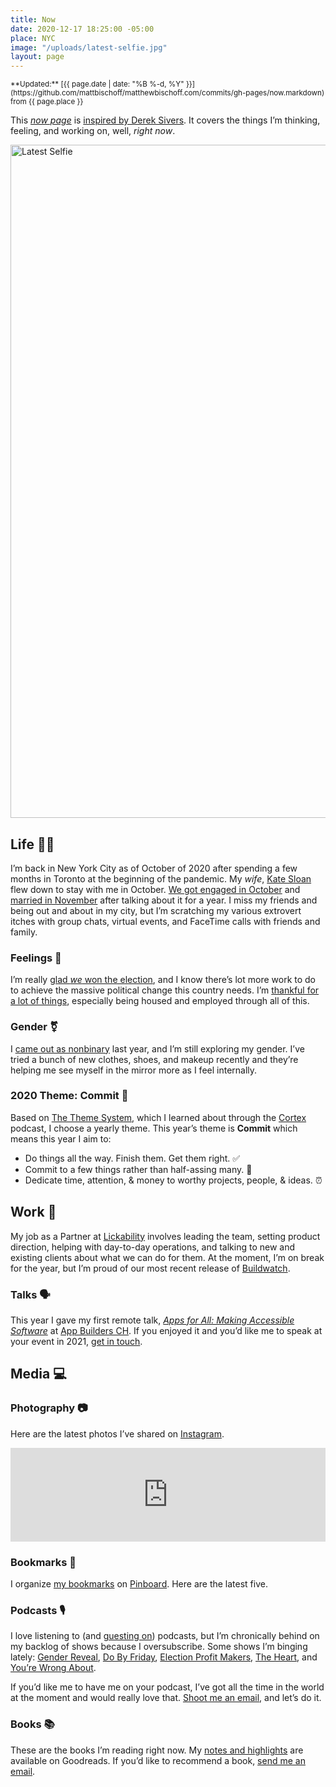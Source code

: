 ```yaml
---
title: Now
date: 2020-12-17 18:25:00 -05:00
place: NYC
image: "/uploads/latest-selfie.jpg"
layout: page
---
```


<small>
**Updated:** [{{ page.date | date: "%B %-d, %Y" }}](https://github.com/mattbischoff/matthewbischoff.com/commits/gh-pages/now.markdown) from {{ page.place }}
</small>

This _[now page](https://nownownow.com/about)_ is [inspired by Derek Sivers](https://sivers.org/nowff). It covers the things I’m thinking, feeling, and working on, well, _right now_.

<img src="/uploads/latest-selfie.jpg" width="1616" height="1077" alt="Latest Selfie">

## Life 👱🏻

I’m back in New York City as of October of 2020 after spending a few months in Toronto at the beginning of the pandemic. My _wife_, [Kate Sloan](https://twitter.com/Girly_Juice) flew down to stay with me in October. [We got engaged in October](https://girlyjuice.net/im-engaged-heres-the-story/) and [married in November](https://girlyjuice.net/our-wedding-outfits/) after talking about it for a year. I miss my friends and being out and about in my city, but I’m scratching my various extrovert itches with group chats, virtual events, and FaceTime calls with friends and family.

### Feelings 🔮

I’m really [glad ](https://twitter.com/mb/status/1325112439906725888)_[we](https://twitter.com/mb/status/1325112439906725888)_[ won the election](https://twitter.com/mb/status/1325112439906725888), and I know there’s lot more work to do to achieve the massive political change this country needs. I’m [thankful for a lot of things](https://twitter.com/mb/status/1331973312659021824), especially being housed and employed through all of this.

### Gender ⚧

I [came out as nonbinary](https://twitter.com/mb/status/1150437952155242496) last year, and I’m still exploring my gender. I’ve tried a bunch of new clothes, shoes, and makeup recently and they’re helping me see myself in the mirror more as I feel internally.

### 2020 Theme: Commit 🤝

Based on [The Theme System](https://www.thethemesystem.com), which I learned about through the [Cortex](http://cortex.fm) podcast, I choose a yearly theme. This year’s theme is **Commit** which means this year I aim to:

- Do things all the way. Finish them. Get them right. ✅
- Commit to a few things rather than half-assing many. 🧠
- Dedicate time, attention, & money to worthy projects, people, & ideas. ⏰

## Work 👅

My job as a Partner at [Lickability](https://lickability.com) involves leading the team, setting product direction, helping with day-to-day operations, and talking to new and existing clients about what we can do for them. At the moment, I’m on break for the year, but I’m proud of our most recent release of [Buildwatch](https://buildwatch.app).

### Talks 🗣

This year I gave my first remote talk, _[Apps for All: Making Accessible Software](https://matthewbischoff.com/apps-for-all/)_ at [App Builders CH](https://appbuilders.ch). If you enjoyed it and you’d like me to speak at your event in 2021, [get in touch](/contact).

## Media 💻

### Photography 📷

Here are the latest photos I’ve shared on [Instagram](https://instagram.com/mattb).

<script async src="https://snapwidget.com/js/snapwidget.js"></script>
<iframe loading="eager" title="Latest Instagram Photos" src="https://snapwidget.com/embed/807385" class="snapwidget-widget" allowtransparency="true" scrolling="no" style="border:none; overflow:hidden;  width:100%; "></iframe>

### Bookmarks 📌

I organize [my bookmarks](https://pinboard.in/u:mattb) on [Pinboard](https://pinboard.in/). Here are the latest five.

<script language="javascript" src="https://pinboard.in//widgets/v1/linkroll/?user=mattb&count=5"></script>

### Podcasts 🎙

I love listening to (and [guesting on](/about/#podcasts)) podcasts, but I’m chronically behind on my backlog of shows because I oversubscribe. Some shows I’m binging lately: [Gender Reveal](https://www.genderpodcast.com), [Do By Friday](http://dobyfriday.com), [Election Profit Makers](http://www.electionprofitmakers.com), [The Heart](https://www.theheartradio.org), and [You’re Wrong About](https://yourewrongabout.com).

If you’d like me to have me on your podcast, I’ve got all the time in the world at the moment and would really love that. [Shoot me an email](mailto:mb@matthewbischoff.com?subject=Podcast), and let’s do it.

### Books 📚

These are the books I’m reading right now. My [notes and highlights](https://www.goodreads.com/notes/3162891-matthew-bischoff?ref=rnlp) are available on Goodreads. If you’d like to recommend a book, [send me an email](mailto:mb@matthewbischoff.com?subject=Book%20Reccomendation).

<script src="https://www.goodreads.com/review/grid_widget/3162891.Matthew's%20currently-reading%20book%20montage?cover_size=medium&hide_link=true&hide_title=true&num_books=20&order=a&shelf=currently-reading&sort=date_added&widget_id=1608402622" type="text/javascript" charset="utf-8"></script>
